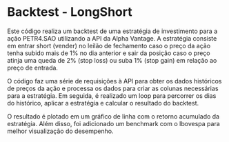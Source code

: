 # Backtest - LongShort

Este código realiza um backtest de uma estratégia de investimento para a ação PETR4.SAO utilizando a API da Alpha Vantage. A estratégia consiste em entrar short (vender) no leilão de fechamento caso o preço da ação tenha subido mais de 1% no dia anterior e sair da posição caso o preço atinja uma queda de 2% (stop loss) ou suba 1% (stop gain) em relação ao preço de entrada.

O código faz uma série de requisições à API para obter os dados históricos de preços da ação e processa os dados para criar as colunas necessárias para a estratégia. Em seguida, é realizado um loop para percorrer os dias do histórico, aplicar a estratégia e calcular o resultado do backtest.

O resultado é plotado em um gráfico de linha com o retorno acumulado da estratégia. Além disso, foi adicionado um benchmark com o Ibovespa para melhor visualização do desempenho.
